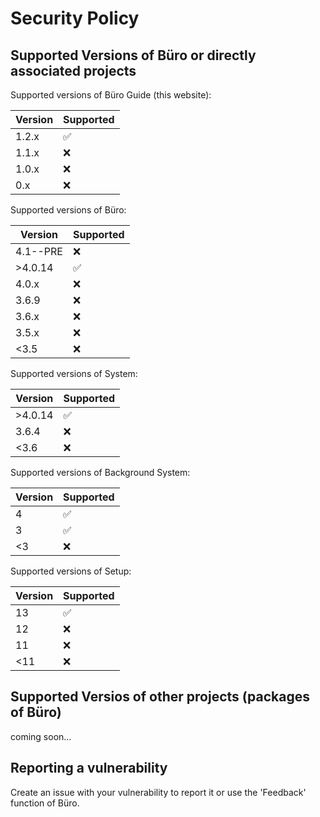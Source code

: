 # Security Policy

## Supported Versions of Büro or directly associated projects

Supported versions of Büro Guide (this website):

| Version | Supported          |
| ------- | ------------------ |
| 1.2.x   | :white_check_mark: |
| 1.1.x   | :x:                |
| 1.0.x   | :x:                |
| 0.x     | :x:                |

Supported versions of Büro:

| Version | Supported          |
| ------- | ------------------ |
| 4.1--PRE| :x:                |
| >4.0.14 | :white_check_mark: |
| 4.0.x   | :x:                |
| 3.6.9   | :x:                |
| 3.6.x   | :x:                |
| 3.5.x   | :x:                |
| <3.5    | :x:                |

Supported versions of System:

| Version | Supported          |
| ------- | ------------------ |
| >4.0.14 | :white_check_mark: |
| 3.6.4   | :x:                |
| <3.6    | :x:                |

Supported versions of Background System:

| Version | Supported          |
| ------- | ------------------ |
| 4       | :white_check_mark: |
| 3       | :white_check_mark: |
| <3      | :x:                |

Supported versions of Setup:

| Version | Supported          |
| ------- | ------------------ |
| 13      | :white_check_mark: |
| 12      | :x:                |
| 11      | :x:                |
| <11     | :x:                |

## Supported Versios of other projects (packages of Büro)

coming soon...

## Reporting a vulnerability

Create an issue with your vulnerability to report it
or use the 'Feedback' function of Büro.
